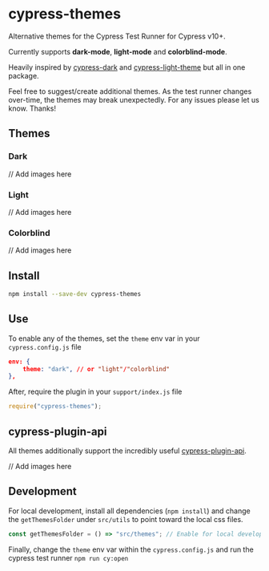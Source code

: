 # cypress-themes

Alternative themes for the Cypress Test Runner for Cypress v10+.

Currently supports **dark-mode**, **light-mode** and **colorblind-mode**.

Heavily inspired by [cypress-dark](https://github.com/bahmutov/cypress-dark) and [cypress-light-theme](https://github.com/marktnoonan/cypress-light-theme) but all in one package.

Feel free to suggest/create additional themes.
As the test runner changes over-time, the themes may break unexpectedly. For any issues please let us know. Thanks!

## Themes

### Dark

// Add images here

### Light

// Add images here

### Colorblind

// Add images here

## Install

```bash
npm install --save-dev cypress-themes
```

## Use

To enable any of the themes, set the `theme` env var in your `cypress.config.js` file

```json
env: {
    theme: "dark", // or "light"/"colorblind"
},
```

After, require the plugin in your `support/index.js` file

```javascript
require("cypress-themes");
```

## cypress-plugin-api

All themes additionally support the incredibly useful [cypress-plugin-api](https://github.com/filiphric/cypress-plugin-api).

// Add images here

## Development

For local development, install all dependencies (`npm install`) and change the `getThemesFolder` under `src/utils` to point toward the local css files.

```javascript
const getThemesFolder = () => "src/themes"; // Enable for local development
```

Finally, change the `theme` env var within the `cypress.config.js` and run the cypress test runner `npm run cy:open`
